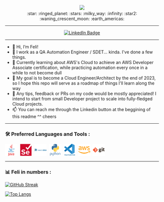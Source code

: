 <div id="header" align="center">
  <img src="https://media.giphy.com/media/jkSvCVEXWlOla/giphy.gif" width="400"/>
</div>

<div align="center"> :star: :ringed_planet: :stars: :milky_way: :infinity: :star2: :waning_crescent_moon: :earth_americas: </div>

--- 

<div id="badges" align="center">
  <a href="https://www.linkedin.com/in/felipe-ignacio-herrera-fuentes">
    <img src="https://img.shields.io/badge/LinkedIn-blue?style=for-the-badge&logo=linkedin&logoColor=white" alt="LinkedIn Badge"/>
  </a>
</div>

---

- 👋 Hi, I’m Feli!
- 👀 I work as a QA Automation Engineer / SDET... kinda. I've done a few things.
- 🌱 Currently learning about AWS's Cloud to achieve an AWS Developer Associate certification, while practicing automation every once in a while to not become dull
- 🚀 My goal is to become a Cloud Engineer/Architect by the end of 2023, so I hope this repo will serve as a roadmap of things I'll learn along the way
- 💞️ Any tips, feedback or PRs on my code would be mostly appreciated! I intend to start from small Developer project to scale into fully-fledged Cloud projects.
- 📫 You can reach me through the Linkedin button at the beggining of this readme ^^ cheers
---

### :hammer_and_wrench: Preferred Languages and Tools :
<div>
  <img src="https://github.com/devicons/devicon/blob/master/icons/java/java-original-wordmark.svg" title="Java" alt="Java" width="40" height="40"/>&nbsp;
  <img src="https://github.com/devicons/devicon/blob/master/icons/selenium/selenium-original.svg" title="Selenium" alt="Selenium" width="40" height="40"/>&nbsp;
  <img src="https://github.com/devicons/devicon/blob/master/icons/intellij/intellij-original-wordmark.svg" title="Intellij" alt="Intellij" width="40" height="40"/>&nbsp;
  <img src="https://github.com/devicons/devicon/blob/master/icons/python/python-original-wordmark.svg" title="Python" alt="Python" width="40" height="40"/>&nbsp;
  <img src="https://github.com/devicons/devicon/blob/master/icons/vscode/vscode-original-wordmark.svg" title="VSCode" alt="VSCode" width="40" height="40"/>&nbsp;
  <img src="https://github.com/devicons/devicon/blob/master/icons/amazonwebservices/amazonwebservices-plain-wordmark.svg" title="AWS" alt="AWS" width="40" height="40"/>&nbsp;
  <img src="https://github.com/devicons/devicon/blob/master/icons/git/git-original-wordmark.svg" title="Git" **alt="Git" width="40" height="40"/>
</div>

---

### :bar_chart: Feli in numbers :

[![GitHub Streak](http://github-readme-streak-stats.herokuapp.com?user=felipeihf&theme=dark&background=000000)](https://git.io/streak-stats)

[![Top Langs](https://github-readme-stats.vercel.app/api/top-langs/?username=felipeihf&layout=compact&theme=vision-friendly-dark)](https://github.com/anuraghazra/github-readme-stats)
